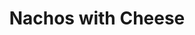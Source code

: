 ---
title: "Nachos with Cheese"
description: "+$3.00 - <strong>Add Veggies</strong>: green peppers, red onions, tomatoes & green olives<br>
+$5.00 - <strong>Add Fresh Chicken or Ground Beef</strong>"
price_s: ""
price_l: "11"
weight: "4"
hidden: true
---